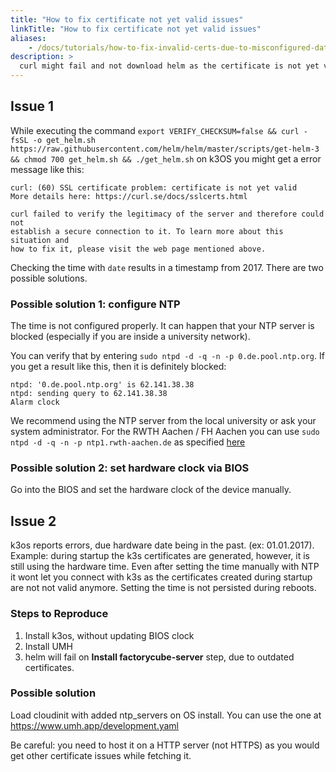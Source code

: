 ```yaml
---
title: "How to fix certificate not yet valid issues"
linkTitle: "How to fix certificate not yet valid issues"
aliases:
    - /docs/tutorials/how-to-fix-invalid-certs-due-to-misconfigured-date/
description: >
  curl might fail and not download helm as the certificate is not yet valid. This happens especially when you are in a restricted network and the edge device is not able fetch the current date and time via NTP.  
---
```




## Issue 1

While executing the command `export VERIFY_CHECKSUM=false && curl -fsSL -o get_helm.sh https://raw.githubusercontent.com/helm/helm/master/scripts/get-helm-3 && chmod 700 get_helm.sh && ./get_helm.sh` on k3OS you might get a error message like this:

```
curl: (60) SSL certificate problem: certificate is not yet valid
More details here: https://curl.se/docs/sslcerts.html

curl failed to verify the legitimacy of the server and therefore could not
establish a secure connection to it. To learn more about this situation and
how to fix it, please visit the web page mentioned above.
```

Checking the time with `date` results in a timestamp from 2017. There are two possible solutions.

### Possible solution 1: configure NTP

The time is not configured properly. It can happen that your NTP server is blocked (especially if you are inside a university network). 

You can verify that by entering `sudo ntpd -d -q -n -p 0.de.pool.ntp.org`. If you get a result like this, then it is definitely blocked:
```
ntpd: '0.de.pool.ntp.org' is 62.141.38.38
ntpd: sending query to 62.141.38.38
Alarm clock
```

We recommend using the NTP server from the local university or ask your system administrator. For the RWTH Aachen / FH Aachen you can use `sudo ntpd -d -q -n -p ntp1.rwth-aachen.de` as specified [here](https://help.itc.rwth-aachen.de/service/uvjppv3cuan8/)

### Possible solution 2: set hardware clock via BIOS

Go into the BIOS and set the hardware clock of the device manually.

## Issue 2

k3os reports errors, due hardware date being in the past. (ex: 01.01.2017). Example: during startup the k3s certificates are generated, however, it is still using the hardware time. Even after setting the time manually with NTP it wont let you connect with k3s as the certificates created during startup are not not valid anymore. Setting the time is not persisted during reboots.

### Steps to Reproduce

1. Install k3os, without updating BIOS clock
2. Install UMH
3. helm will fail on **Install factorycube-server** step, due to outdated certificates.

### Possible solution

Load cloudinit with added ntp_servers on OS install. You can use the one at https://www.umh.app/development.yaml

Be careful: you need to host it on a HTTP server (not HTTPS) as you would get other certificate issues while fetching it.

